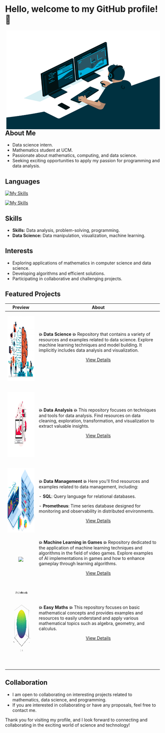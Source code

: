 # Hello, welcome to my GitHub profile! 👋

  <img align="right" alt="GIF" src="images/code.gif?raw=true" width="500" height="320" />

## About Me

- Data science intern.
- Mathematics student at UCM.
- Passionate about mathematics, computing, and data science.
- Seeking exciting opportunities to apply my passion for programming and data analysis.

## Languages

[![My Skills](https://skills.thijs.gg/icons?i=py,cpp,c,matlab,haskell)](https://github.com/JavierAM01)

[![My Skills](https://skills.thijs.gg/icons?i=git,grafana,prometheus)](https://github.com/JavierAM01)




## Skills
- **Skills:** Data analysis, problem-solving, programming.
- **Data Science:** Data manipulation, visualization, machine learning.

## Interests
- Exploring applications of mathematics in computer science and data science.
- Developing algorithms and efficient solutions.
- Participating in collaborative and challenging projects.

## Featured Projects


| Preview | About |
|---------|-------|
| <p align="center">[<img src="https://github.com/JavierAM01/JavierAM01/blob/main/images/datascience.jpg" height="210" width="250" />](https://github.com/JavierAM01/Data-Science)</p> | **:boom: Data Science :boom:** Repository that contains a variety of resources and examples related to data science. Explore machine learning techniques and model building. It implicitly includes data analysis and visualization. <p align="center"><a href="https://github.com/JavierAM01/Data-Science">View Details</a></p> |
| <p align="center">[<img src="https://github.com/JavierAM01/JavierAM01/blob/main/images/dataanalysis.jpg" height="210" width="250" />](https://github.com/JavierAM01/Data-Analysis)</p> | **:boom: Data Analysis :boom:** This repository focuses on techniques and tools for data analysis. Find resources on data cleaning, exploration, transformation, and visualization to extract valuable insights. <p align="center"><a href="https://github.com/JavierAM01/Data-Analysis">View Details</a></p> |
| <p align="center">[<img src="https://github.com/JavierAM01/JavierAM01/blob/main/images/datos.png" height="210" width="250" />](https://github.com/JavierAM01/Data-Management)</p> | <p>**:boom: Data Management :boom:** Here you'll find resources and examples related to data management, including:</p> <p> - **SQL**: Query language for relational databases.</p> <p> - **Prometheus**: Time series database designed for monitoring and observability in distributed environments.</p>  <p align="center"><a href="https://github.com/JavierAM01/Data-Management">View Details</a></p> |
| <p align="center">[<img src="https://github.com/JavierAM01/Machine-Learning-in-Games/blob/main/images/ai/flappybird.gif" height="250" widht="140" />](https://github.com/JavierAM01/Machine-Learning-in-Games)</p> | **:boom: Machine Learning in Games :boom:** Repository dedicated to the application of machine learning techniques and algorithms in the field of video games. Explore examples of AI implementations in games and how to enhance gameplay through learning algorithms. <p align="center"><a href="https://github.com/JavierAM01/Machine-Learning-in-Games">View Details</a></p> |
| <p align="center">[<img src="https://github.com/JavierAM01/Deformacion-Continua-de-la-Esfera/blob/main/images/difeomorfismo_6.gif" height="250" width="250"/>](https://github.com/JavierAM01/Easy-Math)</p> | **:boom: Easy Maths :boom:** This repository focuses on basic mathematical concepts and provides examples and resources to easily understand and apply various mathematical topics such as algebra, geometry, and calculus. <p align="center"><a href="https://github.com/JavierAM01/Easy-Math">View Details</a></p> |






## Collaboration
- I am open to collaborating on interesting projects related to mathematics, data science, and programming.
- If you are interested in collaborating or have any proposals, feel free to contact me.

Thank you for visiting my profile, and I look forward to connecting and collaborating in the exciting world of science and technology!
